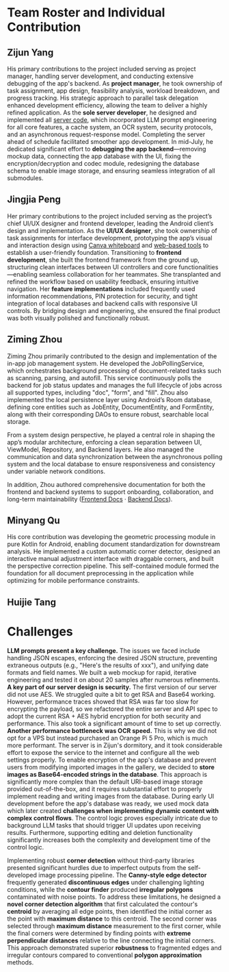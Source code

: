 #  Team Roster and Individual Contribution

## Zijun Yang

His primary contributions to the project included serving as project manager, handling server development, and conducting extensive debugging of the app's backend. As **project manager**, he took ownership of task assignment, app design, feasibility analysis, workload breakdown, and progress tracking. His strategic approach to parallel task delegation enhanced development efficiency, allowing the team to deliver a highly refined application. As the **sole server developer**, he designed and implemented all [server code](https://github.com/JI-DeepSleep/DocuSnap-Backend), which incorporated LLM prompt engineering for all core features, a cache system, an OCR system, security protocols, and an asynchronous request-response model. Completing the server ahead of schedule facilitated smoother app development. In mid-July, he dedicated significant effort to **debugging the app backend**—removing mockup data, connecting the app database with the UI, fixing the encryption/decryption and codec module, redesigning the database schema to enable image storage, and ensuring seamless integration of all submodules.

## Jingjia Peng

Her primary contributions to the project included serving as the project’s chief UI/UX designer and frontend developer, leading the Android client’s design and implementation. As the **UI/UX designer**, she took ownership of task assignments for interface development, prototyping the app’s visual and interaction design using [Canva whiteboard](https://www.canva.cn/design/DAGtJNhpjDg/sxc4X2GD4eNQcHtYeQHYBg/edit?utm_content=DAGtJNhpjDg&utm_campaign=designshare&utm_medium=link2&utm_source=sharebutton) and [web-based tools](https://docusnap-mock-ui.lovable.app/) to establish a user-friendly foundation. Transitioning to **frontend development**, she built the frontend framework from the ground up, structuring clean interfaces between UI controllers and core functionalities—enabling seamless collaboration for her teammates. She transplanted and refined the workflow based on usability feedback, ensuring intuitive navigation. Her **feature implementations** included frequently used information recommendations, PIN protection for security, and tight integration of local databases and backend calls with responsive UI controls. By bridging design and engineering, she ensured the final product was both visually polished and functionally robust.

## Ziming Zhou

Ziming Zhou primarily contributed to the design and implementation of the in-app job management system. He developed the JobPollingService, which orchestrates background processing of document-related tasks such as scanning, parsing, and autofill. This service continuously polls the backend for job status updates and manages the full lifecycle of jobs across all supported types, including "doc", "form", and "fill". Zhou also implemented the local persistence layer using Android’s Room database, defining core entities such as JobEntity, DocumentEntity, and FormEntity, along with their corresponding DAOs to ensure robust, searchable local storage.

From a system design perspective, he played a central role in shaping the app’s modular architecture, enforcing a clean separation between UI, ViewModel, Repository, and Backend layers. He also managed the communication and data synchronization between the asynchronous polling system and the local database to ensure responsiveness and consistency under variable network conditions.

In addition, Zhou authored comprehensive documentation for both the frontend and backend systems to support onboarding, collaboration, and long-term maintainability ([Frontend Docs](https://ji-deepsleep.github.io/DocuSnap-Frontend/) · [Backend Docs](https://ji-deepsleep.github.io/DocuSnap-Backend/)).

## Minyang Qu

His core contribution was developing the geometric processing module in pure Kotlin for Android, enabling document standardization for downstream analysis. He implemented a custom automatic corner detector, designed an interactive manual adjustment interface with draggable corners, and built the perspective correction pipeline. This self-contained module formed the foundation for all document preprocessing in the application while optimizing for mobile performance constraints.

## Huijie Tang

# Challenges

**LLM prompts present a key challenge.** The issues we faced include handling JSON escapes, enforcing the desired JSON structure, preventing extraneous outputs (e.g., "Here's the results of xxx"), and unifying date formats and field names. We built a web mockup for rapid, iterative engineering and tested it on about 20 samples after numerous refinements.  **A key part of our server design is security.** The first version of our server did not use AES. We struggled quite a bit to get RSA and Base64 working. However, performance traces showed that RSA was far too slow for encrypting the payload, so we refactored the entire server and API spec to adopt the current RSA + AES hybrid encryption for both security and performance. This also took a significant amount of time to set up correctly.  **Another performance bottleneck was OCR speed.** This is why we did not opt for a VPS but instead purchased an Orange Pi 5 Pro, which is much more performant. The server is in Zijun's dormitory, and it took considerable effort to expose the service to the internet and configure all the web settings properly. To enable encryption of the app's database and prevent users from modifying imported images in the gallery, we decided to **store images as Base64-encoded strings in the database**. This approach is significantly more complex than the default URI-based image storage provided out-of-the-box, and it requires substantial effort to properly implement reading and writing images from the database. During early UI development before the app's database was ready, we used mock data which later created **challenges when implementing dynamic content with complex control flows**. The control logic proves especially intricate due to background LLM tasks that should trigger UI updates upon receiving results. Furthermore, supporting editing and deletion functionality significantly increases both the complexity and development time of the control logic.

Implementing robust **corner detection** without third-party libraries presented significant hurdles due to imperfect outputs from the self-developed image processing pipeline. The **Canny-style edge detector** frequently generated **discontinuous edges** under challenging lighting conditions, while the **contour finder** produced **irregular polygons** contaminated with noise points. To address these limitations, he designed a **novel corner detection algorithm** that first calculated the contour's **centroid** by averaging all edge points, then identified the initial corner as the point with **maximum distance** to this centroid. The second corner was selected through **maximum distance** measurement to the first corner, while the final corners were determined by finding points with **extreme perpendicular distances** relative to the line connecting the initial corners. This approach demonstrated superior **robustness** to fragmented edges and irregular contours compared to conventional **polygon approximation** methods.
